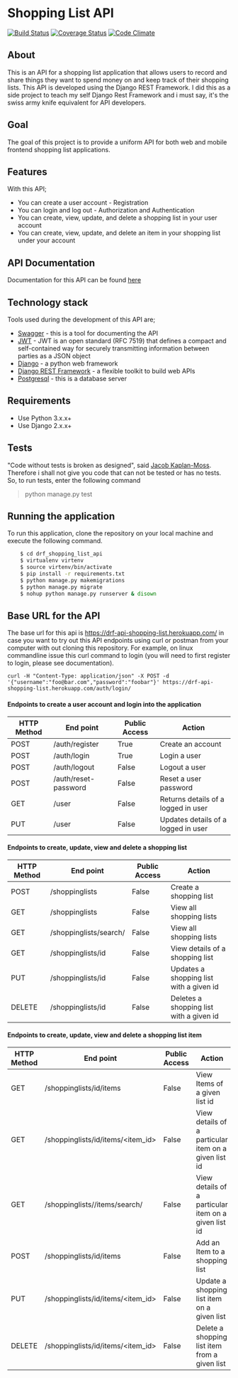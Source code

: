 # Shopping List API
[![Build Status](https://travis-ci.org/kasulani/drf_shopping_list_api.svg?branch=master)](https://travis-ci.org/kasulani/drf_shopping_list_api)
[![Coverage Status](https://coveralls.io/repos/github/kasulani/drf_shopping_list_api/badge.svg?branch=master)](https://coveralls.io/github/kasulani/drf_shopping_list_api?branch=master)
[![Code Climate](https://codeclimate.com/github/kasulani/drf_shopping_list_api.svg)](https://codeclimate.com/github/kasulani/drf_shopping_list_api)
## About
This is an API for a shopping list application that allows users to record and share things they want
to spend money on and keep track of their shopping lists. This API is developed using the Django REST Framework.
I did this as a side project to teach my self Django Rest Framework and i must say, it's the swiss army
knife equivalent for API developers.
## Goal
The goal of this project is to provide a uniform API for both web and mobile frontend shopping list applications.
## Features
With this API;
- You can create a user account - Registration
- You can login and log out - Authorization and Authentication
- You can create, view, update, and delete a shopping list in your user account
- You can create, view, update, and delete an item in your shopping list under your account
## API Documentation
Documentation for this API can be found [here](https://app.swaggerhub.com/apis/kasulani/shoppinglist_api/1.0.0)
## Technology stack
Tools used during the development of this API are;
- [Swagger](https://swagger.io/) - this is a tool for documenting the API
- [JWT](https://jwt.io) - JWT is an open standard (RFC 7519) that defines a compact and self-contained way for securely transmitting information between parties as a JSON object
- [Django](https://www.djangoproject.com) - a python web framework
- [Django REST Framework](http://www.django-rest-framework.org) - a flexible toolkit to build web APIs
- [Postgresql](https://www.postgresql.org/) - this is a database server
## Requirements
- Use Python 3.x.x+
- Use Django 2.x.x+
## Tests
"Code without tests is broken as designed", said  [Jacob Kaplan-Moss](https://jacobian.org/writing/django-apps-with-buildout/#s-create-a-test-wrapper). Therefore i shall not give you code that
can not be tested or has no tests. So, to run tests, enter the following command
> python manage.py test
## Running the application
To run this application, clone the repository on your local machine and execute the following command.
```sh
    $ cd drf_shopping_list_api
    $ virtualenv virtenv
    $ source virtenv/bin/activate
    $ pip install -r requirements.txt
    $ python manage.py makemigrations
    $ python manage.py migrate
    $ nohup python manage.py runserver & disown
```
## Base URL for the API
The base url for this api is https://drf-api-shopping-list.herokuapp.com/ in case you want to try out this API endpoints
using curl or postman from your computer with out cloning this repository. For example, on linux commandline issue this
curl command to login (you will need to first register to login, please see documentation).
```
curl -H "Content-Type: application/json" -X POST -d '{"username":"foo@bar.com","password":"foobar"}' https://drf-api-shopping-list.herokuapp.com/auth/login/
```
#### Endpoints to create a user account and login into the application
HTTP Method|End point | Public Access|Action
-----------|----------|--------------|------
POST | /auth/register | True | Create an account
POST | /auth/login | True | Login a user
POST | /auth/logout | False | Logout a user
POST | /auth/reset-password | False | Reset a user password
GET | /user | False | Returns details of a logged in user
PUT | /user | False | Updates details of a logged in user

#### Endpoints to create, update, view and delete a shopping list
HTTP Method|End point | Public Access|Action
-----------|----------|--------------|------
POST | /shoppinglists | False | Create a shopping list
GET | /shoppinglists | False | View all shopping lists
GET | /shoppinglists/search/ | False | View all shopping lists
GET | /shoppinglists/id | False | View details of a shopping list
PUT | /shoppinglists/id | False | Updates a shopping list with a given id
DELETE | /shoppinglists/id | False | Deletes a shopping list with a given id

#### Endpoints to create, update, view and delete a shopping list item
HTTP Method|End point | Public Access|Action
-----------|----------|--------------|------
GET | /shoppinglists/id/items | False | View Items of a given list id
GET | /shoppinglists/id/items/<item_id> | False | View details of a particular item on a given list id
GET | /shoppinglists//items/search/ | False | View details of a particular item on a given list id
POST | /shoppinglists/id/items | False | Add an Item to a shopping list
PUT | /shoppinglists/id/items/<item_id> | False | Update a shopping list item on a given list
DELETE | /shoppinglists/id/items/<item_id> | False | Delete a shopping list item from a given list
